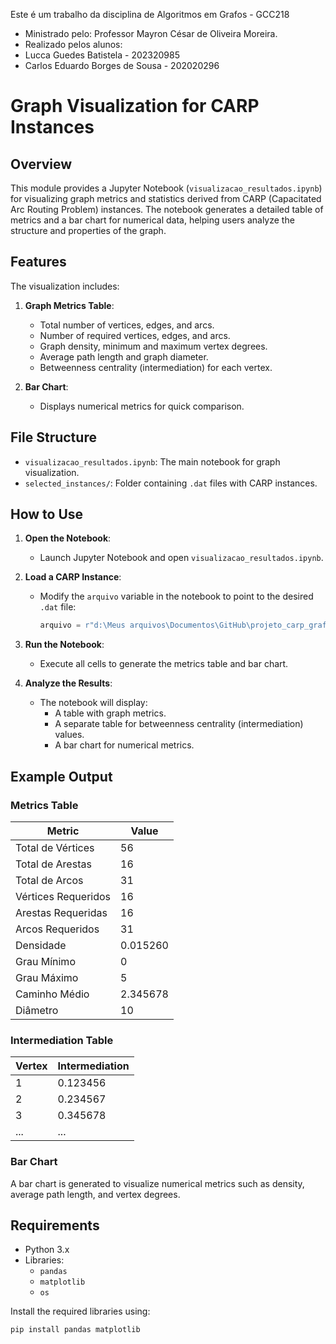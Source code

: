 Este é um trabalho da disciplina de Algoritmos em Grafos - GCC218

- Ministrado pelo: Professor Mayron César de Oliveira Moreira.
- Realizado pelos alunos:
- Lucca Guedes Batistela - 202320985
- Carlos Eduardo Borges de Sousa - 202020296



# Graph Visualization for CARP Instances

## Overview
This module provides a Jupyter Notebook (`visualizacao_resultados.ipynb`) for visualizing graph metrics and statistics derived from CARP (Capacitated Arc Routing Problem) instances. The notebook generates a detailed table of metrics and a bar chart for numerical data, helping users analyze the structure and properties of the graph.

## Features
The visualization includes:
1. **Graph Metrics Table**:
   - Total number of vertices, edges, and arcs.
   - Number of required vertices, edges, and arcs.
   - Graph density, minimum and maximum vertex degrees.
   - Average path length and graph diameter.
   - Betweenness centrality (intermediation) for each vertex.

2. **Bar Chart**:
   - Displays numerical metrics for quick comparison.

## File Structure
- `visualizacao_resultados.ipynb`: The main notebook for graph visualization.
- `selected_instances/`: Folder containing `.dat` files with CARP instances.

## How to Use
1. **Open the Notebook**:
   - Launch Jupyter Notebook and open `visualizacao_resultados.ipynb`.

2. **Load a CARP Instance**:
   - Modify the `arquivo` variable in the notebook to point to the desired `.dat` file:
     ```python
     arquivo = r"d:\Meus arquivos\Documentos\GitHub\projeto_carp_grafos\selected_instances\BHW1.dat"
     ```

3. **Run the Notebook**:
   - Execute all cells to generate the metrics table and bar chart.

4. **Analyze the Results**:
   - The notebook will display:
     - A table with graph metrics.
     - A separate table for betweenness centrality (intermediation) values.
     - A bar chart for numerical metrics.

## Example Output
### Metrics Table
| Metric                     | Value     |
|----------------------------|-----------|
| Total de Vértices          | 56        |
| Total de Arestas           | 16        |
| Total de Arcos             | 31        |
| Vértices Requeridos        | 16        |
| Arestas Requeridas         | 16        |
| Arcos Requeridos           | 31        |
| Densidade                  | 0.015260  |
| Grau Mínimo                | 0         |
| Grau Máximo                | 5         |
| Caminho Médio              | 2.345678  |
| Diâmetro                   | 10        |

### Intermediation Table
| Vertex   | Intermediation |
|----------|----------------|
| 1        | 0.123456       |
| 2        | 0.234567       |
| 3        | 0.345678       |
| ...      | ...            |

### Bar Chart
A bar chart is generated to visualize numerical metrics such as density, average path length, and vertex degrees.

## Requirements
- Python 3.x
- Libraries:
  - `pandas`
  - `matplotlib`
  - `os`

Install the required libraries using:
```bash
pip install pandas matplotlib
